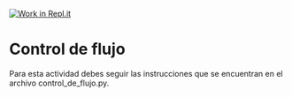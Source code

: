[![Work in Repl.it](https://classroom.github.com/assets/work-in-replit-14baed9a392b3a25080506f3b7b6d57f295ec2978f6f33ec97e36a161684cbe9.svg)](https://classroom.github.com/online_ide?assignment_repo_id=4217162&assignment_repo_type=AssignmentRepo)
# Control de flujo

Para esta actividad debes seguir las instrucciones que se encuentran en el archivo control_de_flujo.py.
